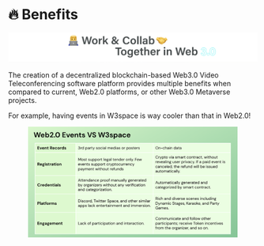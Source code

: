 # 🔥 Benefits

![](<../.gitbook/assets/image (10) (1).png>)

The creation of a decentralized blockchain-based Web3.0 Video Teleconferencing software platform provides multiple benefits when compared to current, Web2.0 platforms, or other Web3.0 Metaverse projects.

For example, having events in W3space is way cooler than that in Web2.0!

<figure><img src="../.gitbook/assets/image (3) (3).png" alt=""><figcaption></figcaption></figure>

